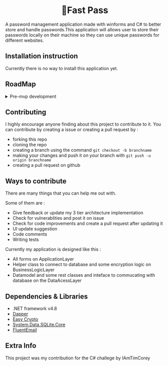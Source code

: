 <h1 style="text-align:center"> 🔑Fast Pass</h1>
A password management application made with winforms and C# to better store and handle passwords.This application will allows user to store their passwords locally on their machine so they can use unique passwords for different websites.



## Installation instruction
Currently there is no way to install this application yet.


## RoadMap


<details>
 <summary>Pre-mvp development</summary>

 - ✔️ Implement a 3 tier architecture
 - ⚒️ Design the UI of each forms
     - ⚒️ Form design
    - ⚙️ Form navigation
- ⚒️ Form Validation
     - ✔️ StorePassForm validation
     - ⚒️ UpdatePassForm validation
     - ✔️ SignInForm validation
     - ✔️ SignUpForm validation
     - UpdateMasterAccFrom validation
- ✔️ Create database
- ✔️ Create table for storing password
- ✔️ Create table for storing master account info
- ✔️ Allow user to create a master account
- ✔️ Allow user to sign in to their master account
- ✔️ Allow user to store password
- ✔️ Allow user to view password
- ⚒️ Allow user to update password
- ✔️ Allow user to delete password
- Release MVP

</details>


## Contributing
I highly encourage anyone finding about this project to contribute to it. You can contribute 
by creating a issue or creating a pull request by :

- forking this repo
- cloning the repo
- creating a branch using the command `git checkout -b branchname`
- making your changes and push it on your branch with `git push -u origin branchname`
- creating a pull request on github

## Ways to contribute
There are many things that you can help me out with.

Some of them are : 
- Give feedback or update my 3 tier architecture implementation
- Check for vulnerablities and post it on issue
- Check for code improvements and create a pull request after updating it
- UI update suggestion
- Code comments
- Writing tests

Currently my application is designed like this :
- All forms on ApplicationLayer
- Helper class to connect to database and some encryption logic on BusinessLogicLayer
- Datamodel and some rest classes and inteface to commucating with database on the DataAcessLayer

## Dependencies & Libraries
- .NET framework v4.8
- [Dapper](https://www.nuget.org/packages/Dapper/)
- [Easy Crypto](https://www.nuget.org/packages/EasyCrypto/)
- [System.Data.SQLite.Core](https://www.nuget.org/packages/System.Data.SQLite.Core/)
- [FluentEmail](https://www.nuget.org/packages/FluentEmail.Smtp/)

## Extra Info
This project was my contribution for the C# challege by IAmTimCorey 